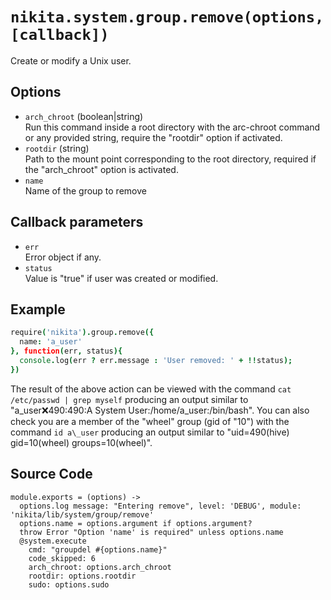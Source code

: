 
# `nikita.system.group.remove(options, [callback])`

Create or modify a Unix user.

## Options

* `arch_chroot` (boolean|string)   
  Run this command inside a root directory with the arc-chroot command or any
  provided string, require the "rootdir" option if activated.
* `rootdir` (string)   
  Path to the mount point corresponding to the root directory, required if
  the "arch_chroot" option is activated.
* `name`   
  Name of the group to remove

## Callback parameters

* `err`   
  Error object if any.
* `status`   
  Value is "true" if user was created or modified.

## Example

```coffee
require('nikita').group.remove({
  name: 'a_user'
}, function(err, status){
  console.log(err ? err.message : 'User removed: ' + !!status);
})
```

The result of the above action can be viewed with the command
`cat /etc/passwd | grep myself` producing an output similar to
"a\_user:x:490:490:A System User:/home/a\_user:/bin/bash". You can also check
you are a member of the "wheel" group (gid of "10") with the command
`id a\_user` producing an output similar to 
"uid=490(hive) gid=10(wheel) groups=10(wheel)".

## Source Code

    module.exports = (options) ->
      options.log message: "Entering remove", level: 'DEBUG', module: 'nikita/lib/system/group/remove'
      options.name = options.argument if options.argument?
      throw Error "Option 'name' is required" unless options.name
      @system.execute
        cmd: "groupdel #{options.name}"
        code_skipped: 6
        arch_chroot: options.arch_chroot
        rootdir: options.rootdir
        sudo: options.sudo

